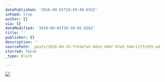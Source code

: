 ```yaml
---
datePublished: '2016-09-01T20:59:48.655Z'
inFeed: true
author: []
via: {}
dateModified: '2016-09-01T20:59:45.826Z'
title: ''
publisher: {}
description: ''
sourcePath: _posts/2016-08-29-ffe56fa5-602e-48bf-97a9-34dc11ffc955.md
starred: false
_type: Blurb

---
```

![](https://the-grid-user-content.s3-us-west-2.amazonaws.com/709038f7-c3a9-4d47-98b3-1033ac280cf6.jpg)